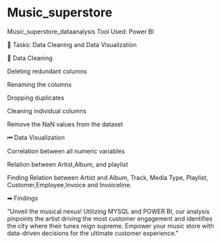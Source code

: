 # Music_superstore
Music_superstore_dataanalysis
Tool Used: Power BI

📅 Tasks: Data Cleaning and Data Visualization

📅 Data Cleaning

Deleting redundant columns

Renaming the columns

Dropping duplicates

Cleaning individual columns

Remove the NaN values from the dataset

⏮ Data Visualization

Correlation between all numeric variables

Relation between Artist,Album, and playlist

Finding Relation between Artist and Album, Track, Media Type, Playlist, Customer,Employee,Invoice and Invoiceline.

➡ Findings

"Unveil the musical nexus! Utilizing MYSQL and POWER BI, our analysis pinpoints the artist driving the most customer engagement and identifies the city where their tunes reign supreme. Empower your music store with data-driven decisions for the ultimate customer experience."
